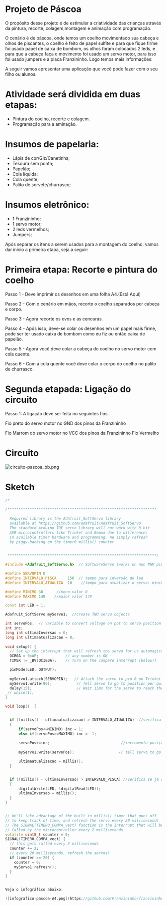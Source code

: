 # Projeto de Páscoa 

O propósito desse projeto é de estimular a criatividade das crianças através da pintura, recorte, colagem,montagem e
animação com programação.

O  cenário é de páscoa, onde temos um coelho movimentado sua cabeça e olhos de piscantes, o coelho é feito de papel sulfite e para que fique firme foi usado papel de caixa de bombom, os olhos foram colocados 2 leds, e para que a cabeça faça o movimento foi usado um servo motor, para isso foi usado jumpers e a placa Franzininho. Logo temos mais informações:

A seguir vamos apresentar uma aplicação que você pode fazer com o seu filho ou alunos.

# Atividade será dividida em duas etapas:

- Pintura do coelho,  recorte e colagem.
- Programação para a aminação.


# Insumos de papelaria:
- Lápis de cor/Giz/Canetinha;
- Tesoura sem ponta;
- Papelão;
- Cola líquida;
- Cola quente;
- Palito de sorvete/churrasco;

# Insumos eletrônico:
- 1 Franzininho;
- 1 servo motor;
- 2 leds vermelhos;
- Jumpers;

Após separar os itens a serem usados para a montagem do coelho, vamos dar início a primeira etapa, seja a seguir:

# Primeira etapa: Recorte e pintura do coelho


Passo 1 -  Deve imprimir os desenhos em uma folha A4.(Está Aqui)

Passo 2 - Com o cenário em mãos, recorte o coelho separados por cabeça e corpo.

Passo 3 -  Agora recorte os ovos e as cenouras.

Passo 4 - Após isso, deve-se colar os desenhos em um papel mais firme, pode ser ter usado caixa de bombom como eu fiz ou então caixa de papelão.

Passo 5 - Agora você deve colar a cabeça do coelho no servo motor com cola quente.

Passo 6 - Com a cola quente você deve colar o corpo do coelho no palito de churrasco.


# Segunda etapada: Ligação do circuito 

Passo 1: A ligação deve ser feita no seguintes fios.

Fio preto do servo motor no GND dos pinos da Franzininho

Fio Marrom do servo motor no VCC dos pinos da Franzininho
Fio Vermelho

# Circuito

![circuito-pascoa_bb.png](https://github.com/Franzininho/franzininho-docs/blob/master/05-Exemplos%20de%20projetos/Projeto%20de%20P%C3%A1scoa%20com%20a%20Franzininho/circuito-pascoa_bb.png)

# Sketch

```c++
/*

/*******************************************************************
 
  Required library is the Adafruit_SoftServo library
  available at https://github.com/adafruit/Adafruit_SoftServo
  The standard Arduino IDE servo library will not work with 8 bit
  AVR microcontrollers like Trinket and Gemma due to differences
  in available timer hardware and programming. We simply refresh
  by piggy-backing on the timer0 millis() counter

 
 *******************************************************************/

#include <Adafruit_SoftServo.h>  // SoftwareServo (works on non PWM pins)

#define SERVOPIN 0          
#define INTERVALO_PISCA     150  // tempo para inversão do led
#define INTERVALO_ATUALIZA  10    //tempo para atualizar o servo: minimo 5

#define MINIMO 30      //meno valor 0
#define MAXIMO 149    //maior valor 179

const int LED = 1;

Adafruit_SoftServo myServo1;  //create TWO servo objects

int servoPos;  // variable to convert voltage on pot to servo position
int inc;
long int ultimaInversao = 0;
long int ultimaatualizacao = 0;
   
void setup() {
  // Set up the interrupt that will refresh the servo for us automagically
  OCR0A = 0xAF;            // any number is OK
  TIMSK |= _BV(OCIE0A);    // Turn on the compare interrupt (below!)

  pinMode(LED, OUTPUT);
  
  myServo1.attach(SERVOPIN);   // Attach the servo to pin 0 on Trinket
  myServo1.write(90);           // Tell servo to go to position per quirk
  delay(15);                    // Wait 15ms for the servo to reach the position
 // while(1);
}

void loop()  {


  if ((millis() - ultimaatualizacao) > INTERVALO_ATUALIZA)  //verifica se já deu o tempo para stualizar o servo
  {
      if(servoPos<=MINIMO) inc = 1;
      else if(servoPos>=MAXIMO) inc = -1;
      
      servoPos+=inc;                                //incrementa posição do Servo
      
      myServo1.write(servoPos);                    // tell servo to go to position

      ultimaatualizacao = millis();
  }


  if ((millis() - ultimaInversao) > INTERVALO_PISCA) //verifica se já deu o tempo para inverter o LED
  {
      digitalWrite(LED, !digitalRead(LED));
      ultimaInversao = millis();
  }
}


// We'll take advantage of the built in millis() timer that goes off
// to keep track of time, and refresh the servo every 20 milliseconds
// The SIGNAL(TIMER0_COMPA_vect) function is the interrupt that will be
// Called by the microcontroller every 2 milliseconds
volatile uint8_t counter = 0;
SIGNAL(TIMER0_COMPA_vect) {
  // this gets called every 2 milliseconds
  counter += 2;
  // every 20 milliseconds, refresh the servos!
  if (counter >= 20) {
    counter = 0;
    myServo1.refresh();
  }
}


Veja o infográfico abaixo:

![infografico-pascoa-A4.png](https://github.com/Franzininho/franzininho-docs/blob/master/05-Exemplos%20de%20projetos/Projeto%20de%20P%C3%A1scoa%20com%20a%20Franzininho/infografico-pascoa-A4.png)


